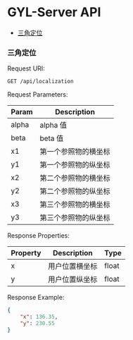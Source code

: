 # GYL-Server API

<!-- MarkdownTOC -->

- [三角定位](#%E4%B8%89%E8%A7%92%E5%AE%9A%E4%BD%8D)

<!-- /MarkdownTOC -->

<a name="%E4%B8%89%E8%A7%92%E5%AE%9A%E4%BD%8D"></a>
### 三角定位

Request URI:

```
GET /api/localization
```

Request Parameters:

| Param | Description |
|-------|-------------|
|alpha|alpha 值|
|beta|beta 值|
|x1|第一个参照物的横坐标|
|y1|第一个参照物的纵坐标|
|x2|第二个参照物的横坐标|
|y2|第二个参照物的纵坐标|
|x3|第三个参照物的横坐标|
|y3|第三个参照物的纵坐标|

Response Properties:

| Property | Description | Type |
|----------|-------------|------|
|x|用户位置横坐标|float|
|y|用户位置纵坐标|float|

Response Example:

```json
{
    "x": 136.35,
    "y": 230.55
}
```
